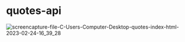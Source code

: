 # quotes-api

![screencapture-file-C-Users-Computer-Desktop-quotes-index-html-2023-02-24-16_39_28](https://user-images.githubusercontent.com/104034022/221275333-4803a1ac-9029-4e6b-b108-7ee13e338345.png)
